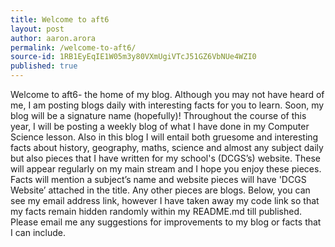 ```yaml
---
title: Welcome to aft6
layout: post
author: aaron.arora
permalink: /welcome-to-aft6/
source-id: 1RB1EyEqIE1W05m3y80VXmUgiVTcJ51GZ6VbNUe4WZI0
published: true
---
```

Welcome to aft6- the home of my blog. Although you may not have heard of me, I am posting blogs daily with interesting facts for you to learn. Soon, my blog will be a signature name (hopefully)! Throughout the course of this year, I will be posting a weekly blog of what I have done in my Computer Science lesson. Also in this blog I will entail both gruesome and interesting facts about history, geography, maths, science and almost any subject daily but also pieces that I have written for my school's (DCGS’s) website. These will appear regularly on my main stream and I hope you enjoy these pieces. Facts will mention a subject’s name and website pieces will have 'DCGS Website’ attached in the title. Any other pieces are blogs. Below, you can see my email address link, however I have taken away my code link so that my facts remain hidden randomly within my README.md till published. Please email me any suggestions for improvements to my blog or facts that I can include.  

